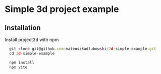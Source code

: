 
# Simple 3d project example

## Installation

Install project3d with npm

```javascript
  git clone git@github.com:mateuszkadlubowski/3d-simple-example.git
  cd 3d-simple-example

  npm install
  npx vite
```
    